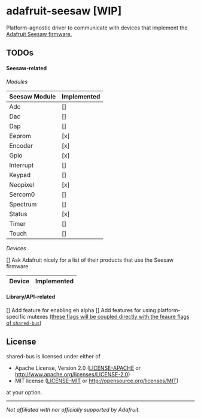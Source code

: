 # adafruit-seesaw [WIP]

Platform-agnostic driver to communicate with devices that implement the [Adafruit Seesaw firmware.](https://github.com/adafruit/Adafruit_Seesaw)


## TODOs

#### Seesaw-related

_Modules_

Seesaw Module | Implemented
---|---
Adc | []
Dac | []
Dap | []
Eeprom | [x]
Encoder | [x]
Gpio | [x]
Interrupt | []
Keypad | []
Neopixel | [x]
Sercom0 | []
Spectrum | []
Status | [x]
Timer | []
Touch | []

_Devices_

[] Ask Adafruit nicely for a list of their products that use the Seesaw firmware

Device | Implemented
---|---


#### Library/API-related

[] Add feature for enabling eh alpha
[] Add features for using platform-specific mutexes ([these flags will be coupled directly with the feaure flags of `shared-bus`](https://docs.rs/crate/shared-bus/latest/features))


## License
shared-bus is licensed under either of

 * Apache License, Version 2.0 ([LICENSE-APACHE](LICENSE-APACHE) or http://www.apache.org/licenses/LICENSE-2.0)
 * MIT license ([LICENSE-MIT](LICENSE-MIT) or http://opensource.org/licenses/MIT)

at your option.

---


*Not affiliated with nor officially supported by Adafruit.*
